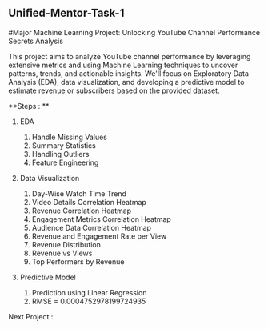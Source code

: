 ## Unified-Mentor-Task-1
#Major Machine Learning Project: Unlocking YouTube Channel Performance Secrets Analysis

This project aims to analyze YouTube channel performance by leveraging extensive metrics and using Machine Learning techniques to uncover patterns, trends, and actionable insights. We'll focus on Exploratory Data Analysis (EDA), data visualization, and developing a predictive model to estimate revenue or subscribers based on the provided dataset.

**Steps : **
1) EDA
   1) Handle Missing Values
   2) Summary Statistics
   3) Handling Outliers
   4) Feature Engineering
    
3) Data Visualization
   1) Day-Wise Watch Time Trend
   2) Video Details Correlation Heatmap
   3) Revenue Correlation Heatmap
   4) Engagement Metrics Correlation Heatmap
   5) Audience Data Correlation Heatmap
   6) Revenue and Engagement Rate per View
   7) Revenue Distribution
   8) Revenue vs Views
   9) Top Performers by Revenue 
5) Predictive Model
   1) Prediction using Linear Regression
   2) RMSE =  0.0004752978199724935

Next Project : 
